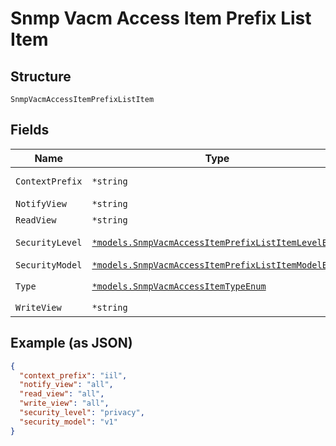 
# Snmp Vacm Access Item Prefix List Item

## Structure

`SnmpVacmAccessItemPrefixListItem`

## Fields

| Name | Type | Tags | Description |
|  --- | --- | --- | --- |
| `ContextPrefix` | `*string` | Optional | only required if `type`==`context_prefix` |
| `NotifyView` | `*string` | Optional | refer to view name |
| `ReadView` | `*string` | Optional | refer to view name |
| `SecurityLevel` | [`*models.SnmpVacmAccessItemPrefixListItemLevelEnum`](../../doc/models/snmp-vacm-access-item-prefix-list-item-level-enum.md) | Optional | enum: `authentication`, `none`, `privacy` |
| `SecurityModel` | [`*models.SnmpVacmAccessItemPrefixListItemModelEnum`](../../doc/models/snmp-vacm-access-item-prefix-list-item-model-enum.md) | Optional | enum: `any`, `usm`, `v1`, `v2c` |
| `Type` | [`*models.SnmpVacmAccessItemTypeEnum`](../../doc/models/snmp-vacm-access-item-type-enum.md) | Optional | enum: `context_prefix`, `default_context_prefix` |
| `WriteView` | `*string` | Optional | refer to view name |

## Example (as JSON)

```json
{
  "context_prefix": "iil",
  "notify_view": "all",
  "read_view": "all",
  "write_view": "all",
  "security_level": "privacy",
  "security_model": "v1"
}
```

